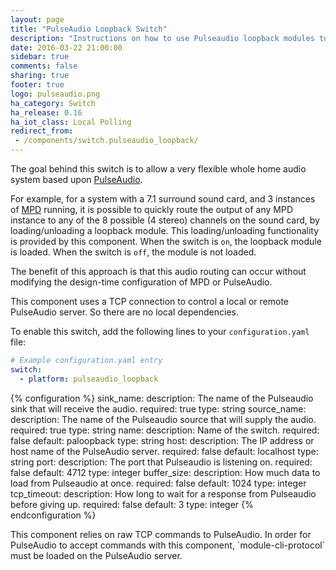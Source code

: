 ```yaml
---
layout: page
title: "PulseAudio Loopback Switch"
description: "Instructions on how to use Pulseaudio loopback modules to build a flexible whole-home audio system."
date: 2016-03-22 21:00:00
sidebar: true
comments: false
sharing: true
footer: true
logo: pulseaudio.png
ha_category: Switch
ha_release: 0.16
ha_iot_class: Local Polling
redirect_from:
 - /components/switch.pulseaudio_loopback/
---
```


The goal behind this switch is to allow a very flexible whole home audio system based upon [PulseAudio](https://www.freedesktop.org/wiki/Software/PulseAudio/).

For example, for a system with a 7.1 surround sound card, and 3 instances of [MPD](https://www.musicpd.org/) running, it is possible to quickly route the output of any MPD instance to any of the 8 possible (4 stereo) channels on the sound card, by loading/unloading a loopback module. This loading/unloading functionality is provided by this component. When the switch is `on`, the loopback module is loaded.  When the switch is `off`, the module is not loaded.

The benefit of this approach is that this audio routing can occur without modifying the design-time configuration of MPD or PulseAudio.

This component uses a TCP connection to control a local or remote PulseAudio server. So there are no local dependencies.

To enable this switch, add the following lines to your `configuration.yaml` file:

```yaml
# Example configuration.yaml entry
switch:
  - platform: pulseaudio_loopback
```

{% configuration %}
sink_name:
  description: The name of the Pulseaudio sink that will receive the audio.
  required: true
  type: string
source_name:
  description: The name of the Pulseaudio source that will supply the audio.
  required: true
  type: string
name:
  description: Name of the switch.
  required: false
  default: paloopback
  type: string
host:
  description: The IP address or host name of the PulseAudio server.
  required: false
  default: localhost
  type: string
port:
  description: The port that Pulseaudio is listening on.
  required: false
  default: 4712
  type: integer
buffer_size:
  description: How much data to load from Pulseaudio at once.
  required: false
  default: 1024
  type: integer
tcp_timeout:
  description: How long to wait for a response from Pulseaudio before giving up.
  required: false
  default: 3
  type: integer
{% endconfiguration %}

<p class='note warning'>
This component relies on raw TCP commands to PulseAudio. In order for PulseAudio to accept commands with this component, `module-cli-protocol` must be loaded on the PulseAudio server.
</p>
